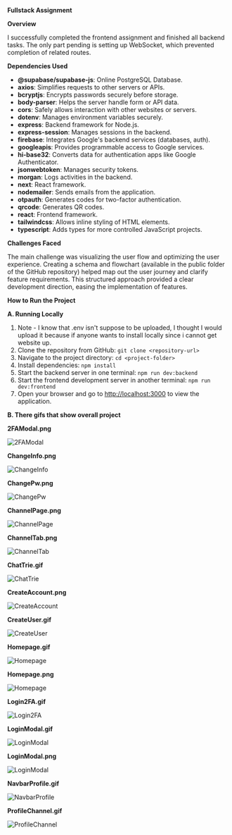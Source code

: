 <p><strong>Fullstack Assignment</strong></p>

<p><strong>Overview</strong></p>

<p>I successfully completed the frontend assignment and finished all backend tasks. The only part pending is setting up WebSocket, which prevented completion of related routes.</p>

<p><strong>Dependencies Used</strong></p>

<ul>
  <li><strong>@supabase/supabase-js</strong>: Online PostgreSQL Database.</li>
  <li><strong>axios</strong>: Simplifies requests to other servers or APIs.</li>
  <li><strong>bcryptjs</strong>: Encrypts passwords securely before storage.</li>
  <li><strong>body-parser</strong>: Helps the server handle form or API data.</li>
  <li><strong>cors</strong>: Safely allows interaction with other websites or servers.</li>
  <li><strong>dotenv</strong>: Manages environment variables securely.</li>
  <li><strong>express</strong>: Backend framework for Node.js.</li>
  <li><strong>express-session</strong>: Manages sessions in the backend.</li>
  <li><strong>firebase</strong>: Integrates Google's backend services (databases, auth).</li>
  <li><strong>googleapis</strong>: Provides programmable access to Google services.</li>
  <li><strong>hi-base32</strong>: Converts data for authentication apps like Google Authenticator.</li>
  <li><strong>jsonwebtoken</strong>: Manages security tokens.</li>
  <li><strong>morgan</strong>: Logs activities in the backend.</li>
  <li><strong>next</strong>: React framework.</li>
  <li><strong>nodemailer</strong>: Sends emails from the application.</li>
  <li><strong>otpauth</strong>: Generates codes for two-factor authentication.</li>
  <li><strong>qrcode</strong>: Generates QR codes.</li>
  <li><strong>react</strong>: Frontend framework.</li>
  <li><strong>tailwindcss</strong>: Allows inline styling of HTML elements.</li>
  <li><strong>typescript</strong>: Adds types for more controlled JavaScript projects.</li>
</ul>

<p><strong>Challenges Faced</strong></p>

<p>The main challenge was visualizing the user flow and optimizing the user experience. Creating a schema and flowchart (available in the public folder of the GitHub repository) helped map out the user journey and clarify feature requirements. This structured approach provided a clear development direction, easing the implementation of features.</p>

<p><strong>How to Run the Project</strong></p>

<p><strong>A. Running Locally</strong></p>

<ol>
  <li> Note - I know that .env isn't suppose to be uploaded, I thought I would upload it because if anyone wants to install locally since i cannot get website up. </li>
  <li>Clone the repository from GitHub: <code>git clone &lt;repository-url&gt;</code></li>
  <li>Navigate to the project directory: <code>cd &lt;project-folder&gt;</code></li>
  <li>Install dependencies: <code>npm install</code></li>
  <li>Start the backend server in one terminal: <code>npm run dev:backend</code></li>
  <li>Start the frontend development server in another terminal: <code>npm run dev:frontend</code></li>
  <li>Open your browser and go to <a href="http://localhost:3000">http://localhost:3000</a> to view the application.</li>
</ol>

<p><strong>B. There gifs that show overall project </strong></p>

<p><strong>2FAModal.png</strong></p>
<img src="/images/2FAModal.png" alt="2FAModal" />

<p><strong>ChangeInfo.png</strong></p>
<img src="/images/ChangeInfo.png" alt="ChangeInfo" />

<p><strong>ChangePw.png</strong></p>
<img src="/images/ChangePw.png" alt="ChangePw" />

<p><strong>ChannelPage.png</strong></p>
<img src="/images/ChannelPage.png" alt="ChannelPage" />

<p><strong>ChannelTab.png</strong></p>
<img src="/images/ChannelTab.png" alt="ChannelTab" />

<p><strong>ChatTrie.gif</strong></p>
<img src="/images/ChatTrie.gif" alt="ChatTrie" />

<p><strong>CreateAccount.png</strong></p>
<img src="/images/CreateAccount.png" alt="CreateAccount" />

<p><strong>CreateUser.gif</strong></p>
<img src="/images/CreateUser.gif" alt="CreateUser" />

<p><strong>Homepage.gif</strong></p>
<img src="/images/Homepage.gif" alt="Homepage" />

<p><strong>Homepage.png</strong></p>
<img src="/images/Homepage.png" alt="Homepage" />

<p><strong>Login2FA.gif</strong></p>
<img src="/images/Login2FA.gif" alt="Login2FA" />

<p><strong>LoginModal.gif</strong></p>
<img src="/images/LoginModal.gif" alt="LoginModal" />

<p><strong>LoginModal.png</strong></p>
<img src="/images/LoginModal.png" alt="LoginModal" />

<p><strong>NavbarProfile.gif</strong></p>
<img src="/images/NavbarProfile.gif" alt="NavbarProfile" />

<p><strong>ProfileChannel.gif</strong></p>
<img src="/images/ProfileChannel.gif" alt="ProfileChannel" />

